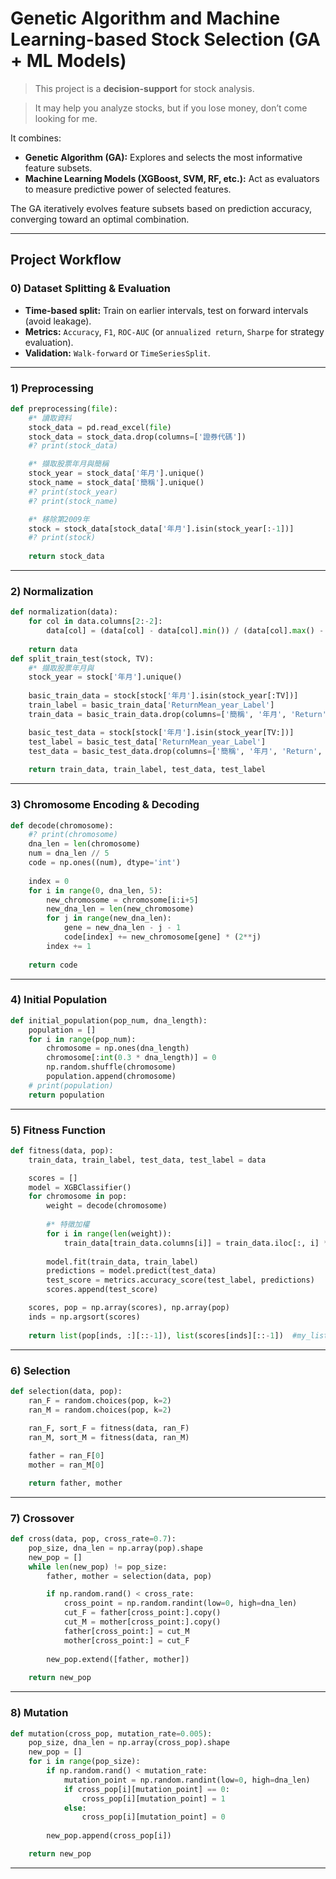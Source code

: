 # Genetic Algorithm and Machine Learning-based Stock Selection (GA + ML Models)

>  This project is a **decision-support** for stock analysis.

> It may help you analyze stocks, but if you lose money, don’t come looking for me.
 
It combines:  
- **Genetic Algorithm (GA):** Explores and selects the most informative feature subsets.  
- **Machine Learning Models (XGBoost, SVM, RF, etc.):** Act as evaluators to measure predictive power of selected features.  

The GA iteratively evolves feature subsets based on prediction accuracy, converging toward an optimal combination.  

---

## Project Workflow

### 0) Dataset Splitting & Evaluation
- **Time-based split:** Train on earlier intervals, test on forward intervals (avoid leakage).  
- **Metrics:** `Accuracy`, `F1`, `ROC-AUC` (or `annualized return`, `Sharpe` for strategy evaluation).  
- **Validation:** `Walk-forward` or `TimeSeriesSplit`.  

---

### 1) Preprocessing

```python
def preprocessing(file):
    #* 讀取資料
    stock_data = pd.read_excel(file)
    stock_data = stock_data.drop(columns=['證券代碼'])
    #? print(stock_data)

    #* 擷取股票年月與簡稱
    stock_year = stock_data['年月'].unique()
    stock_name = stock_data['簡稱'].unique()
    #? print(stock_year)
    #? print(stock_name)

    #* 移除第2009年
    stock = stock_data[stock_data['年月'].isin(stock_year[:-1])]
    #? print(stock)
    
    return stock_data
```

---

### 2) Normalization

```python
def normalization(data):
    for col in data.columns[2:-2]:
        data[col] = (data[col] - data[col].min()) / (data[col].max() - data[col].min())
        
    return data
def split_train_test(stock, TV):
    #* 擷取股票年月與
    stock_year = stock['年月'].unique()
    
    basic_train_data = stock[stock['年月'].isin(stock_year[:TV])]
    train_label = basic_train_data['ReturnMean_year_Label']
    train_data = basic_train_data.drop(columns=['簡稱', '年月', 'Return', 'ReturnMean_year_Label'])

    basic_test_data = stock[stock['年月'].isin(stock_year[TV:])]
    test_label = basic_test_data['ReturnMean_year_Label']
    test_data = basic_test_data.drop(columns=['簡稱', '年月', 'Return', 'ReturnMean_year_Label'])
    
    return train_data, train_label, test_data, test_label
```

---

### 3) Chromosome Encoding & Decoding
```python
def decode(chromosome):
    #? print(chromosome)
    dna_len = len(chromosome)
    num = dna_len // 5
    code = np.ones((num), dtype='int')
    
    index = 0
    for i in range(0, dna_len, 5):
        new_chromosome = chromosome[i:i+5]
        new_dna_len = len(new_chromosome)
        for j in range(new_dna_len):
            gene = new_dna_len - j - 1
            code[index] += new_chromosome[gene] * (2**j)
        index += 1
    
    return code

```

---

### 4) Initial Population

```python
def initial_population(pop_num, dna_length):
    population = []
    for i in range(pop_num):
        chromosome = np.ones(dna_length)     
        chromosome[:int(0.3 * dna_length)] = 0             
        np.random.shuffle(chromosome)
        population.append(chromosome)
    # print(population)
    return population

```

---

### 5) Fitness Function

```python
def fitness(data, pop):
    train_data, train_label, test_data, test_label = data

    scores = []
    model = XGBClassifier()
    for chromosome in pop:
        weight = decode(chromosome)
        
        #* 特徵加權
        for i in range(len(weight)):
            train_data[train_data.columns[i]] = train_data.iloc[:, i] * (weight[i] / 32)
            
        model.fit(train_data, train_label) 
        predictions = model.predict(test_data)
        test_score = metrics.accuracy_score(test_label, predictions)
        scores.append(test_score)

    scores, pop = np.array(scores), np.array(pop)
    inds = np.argsort(scores)
    
    return list(pop[inds, :][::-1]), list(scores[inds][::-1])  #my_list[start(開始的index):end(結束的index):sep(間隔)]

```

---

### 6) Selection

```python
def selection(data, pop):
    ran_F = random.choices(pop, k=2)
    ran_M = random.choices(pop, k=2)
    
    ran_F, sort_F = fitness(data, ran_F)
    ran_M, sort_M = fitness(data, ran_M)

    father = ran_F[0]
    mother = ran_M[0]

    return father, mother

```

---

### 7) Crossover

```python
def cross(data, pop, cross_rate=0.7):
    pop_size, dna_len = np.array(pop).shape
    new_pop = []
    while len(new_pop) != pop_size:
        father, mother = selection(data, pop)

        if np.random.rand() < cross_rate:
            cross_point = np.random.randint(low=0, high=dna_len)
            cut_F = father[cross_point:].copy()
            cut_M = mother[cross_point:].copy()
            father[cross_point:] = cut_M
            mother[cross_point:] = cut_F
            
        new_pop.extend([father, mother])
        
    return new_pop

```

---

### 8) Mutation

```python
def mutation(cross_pop, mutation_rate=0.005):
    pop_size, dna_len = np.array(cross_pop).shape
    new_pop = []
    for i in range(pop_size):
        if np.random.rand() < mutation_rate:
            mutation_point = np.random.randint(low=0, high=dna_len)
            if cross_pop[i][mutation_point] == 0:
                cross_pop[i][mutation_point] = 1
            else:
                cross_pop[i][mutation_point] = 0
                
        new_pop.append(cross_pop[i])

    return new_pop

```

---

